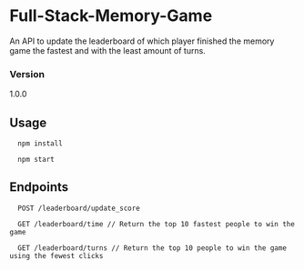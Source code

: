 # Full-Stack-Memory-Game
An API to update the leaderboard of which player finished the memory game the fastest and with the least amount of turns.

### Version
1.0.0

## Usage
```
  npm install
  
  npm start
```

## Endpoints

```
  POST /leaderboard/update_score
  
  GET /leaderboard/time // Return the top 10 fastest people to win the game
  
  GET /leaderboard/turns // Return the top 10 people to win the game using the fewest clicks
```
